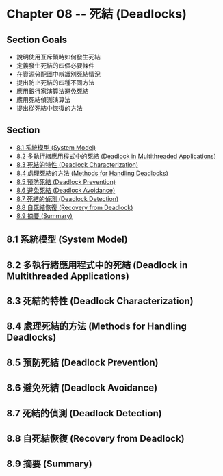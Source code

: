 # Chapter 08 -- 死結 (Deadlocks) #

## Section Goals ##

* 說明使用互斥鎖時如何發生死結
* 定義發生死結的四個必要條件
* 在資源分配圖中辨識別死結情況
* 提出防止死結的四種不同方法
* 應用銀行家演算法避免死結
* 應用死結偵測演算法
* 提出從死結中恢復的方法

## Section ##

* [8.1 系統模型 (System Model)](#81-系統模型-system-model)
* [8.2 多執行緒應用程式中的死結 (Deadlock in Multithreaded Applications)](#82-多執行緒應用程式中的死結-deadlock-in-multithreaded-applications)
* [8.3 死結的特性 (Deadlock Characterization)](#83-死結的特性-deadlock-characterization)
* [8.4 處理死結的方法 (Methods for Handling Deadlocks)](#84-處理死結的方法-methods-for-handling-deadlocks)
* [8.5 預防死結 (Deadlock Prevention)](#85-預防死結-deadlock-prevention)
* [8.6 避免死結 (Deadlock Avoidance)](#86-避免死結-deadlock-avoidance)
* [8.7 死結的偵測 (Deadlock Detection)](#87-死結的偵測-deadlock-detection)
* [8.8 自死結恢復 (Recovery from Deadlock)](#88-自死結恢復-recovery-from-deadlock)
* [8.9 摘要 (Summary)](#89-摘要-summary)

## 8.1 系統模型 (System Model) ##

## 8.2 多執行緒應用程式中的死結 (Deadlock in Multithreaded Applications) ##

## 8.3 死結的特性 (Deadlock Characterization) ##

## 8.4 處理死結的方法 (Methods for Handling Deadlocks) ##

## 8.5 預防死結 (Deadlock Prevention) ##

## 8.6 避免死結 (Deadlock Avoidance) ##

## 8.7 死結的偵測 (Deadlock Detection) ##

## 8.8 自死結恢復 (Recovery from Deadlock) ##

## 8.9 摘要 (Summary) ##
